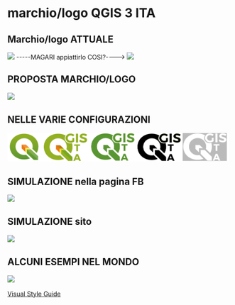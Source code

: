 # marchio/logo QGIS 3 ITA


## Marchio/logo ATTUALE

<IMG SRC = "https://github.com/pigreco/logo_QGIS_3ITA/blob/master/MARCHIO_ATTUALE.png" WIDTH = 200>  -----MAGARI appiattirlo COSI?---->    <IMG SRC = "https://github.com/pigreco/logo_QGIS_3ITA/blob/master/qgis-logo%20ita_toto_QUADRATO_centrale.svg" WIDTH = 200>
  
## PROPOSTA MARCHIO/LOGO 

<IMG SRC = "https://github.com/pigreco/logo_QGIS_3ITA/blob/master/logo_qgis3_ita.jpg" WIDTH = 300>

## NELLE VARIE CONFIGURAZIONI

<IMG SRC = "https://github.com/pigreco/logo_QGIS_3ITA/blob/master/pigreco-logo.jpg" WIDTH = 500>
  
## SIMULAZIONE nella pagina FB
  
 <IMG SRC = "https://github.com/pigreco/logo_QGIS_3ITA/blob/master/LOGO%20PAGINA%20FB.jpg" WIDTH = 800>
  
## SIMULAZIONE sito
  
   <IMG SRC = "https://github.com/pigreco/logo_QGIS_3ITA/blob/master/LOGO%20GRUPPO.jpg" WIDTH = 800>
  
## ALCUNI ESEMPI NEL MONDO
  
  <IMG SRC = "https://github.com/pigreco/logo_QGIS_3ITA/blob/master/nel_mondo.jpg" WIDTH = 500>
  
  [Visual Style Guide](https://www.qgis.org/en/site/getinvolved/styleguide.html)

